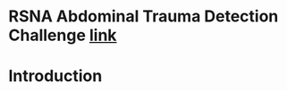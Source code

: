 # RSNA Abdominal Trauma Detection Challenge [link](https://www.kaggle.com/competitions/rsna-2023-abdominal-trauma-detection/overview)

# Introduction

